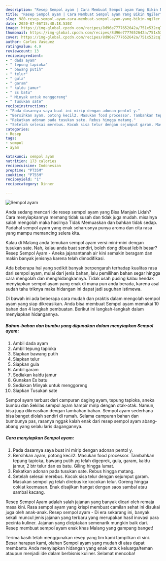```yaml
---
description: "Resep Sempol ayam | Cara Membuat Sempol ayam Yang Bikin Ngiler"
title: "Resep Sempol ayam | Cara Membuat Sempol ayam Yang Bikin Ngiler"
slug: 980-resep-sempol-ayam-cara-membuat-sempol-ayam-yang-bikin-ngiler
date: 2020-07-06T15:48:18.530Z
image: https://img-global.cpcdn.com/recipes/8d96e7777652642a/751x532cq70/sempol-ayam-foto-resep-utama.jpg
thumbnail: https://img-global.cpcdn.com/recipes/8d96e7777652642a/751x532cq70/sempol-ayam-foto-resep-utama.jpg
cover: https://img-global.cpcdn.com/recipes/8d96e7777652642a/751x532cq70/sempol-ayam-foto-resep-utama.jpg
author: Carlos Vasquez
ratingvalue: 4.9
reviewcount: 13
recipeingredient:
- " dada ayam"
- " tepung tapioka"
- " bawang putih"
- " telur"
- " gula"
- " garam"
- " kaldu jamur"
- " Es batu"
- " Minyak untuk menggoreng"
- " Tusukan sate"
recipeinstructions:
- "Pada dasarnya saya buat ini mirip dengan adonan pentol y."
- "Bersihkan ayam, potong kecil2. Masukan food processor. Tambahkan tepung tapioka, bawang putih yg telah digeprek, gula, garam, kaldu jamur, 2 btr telur dan es batu. Giling hingga lumat."
- "Rekatkan adonan pada tusukan sate. Rebus hingga matang."
- "Setelah selesai merebus. Kocok sisa telur dengan sejumput garam. Masukan sempol yg telah direbus ke kocokan telur. Goreng hingga coklat keemasan. Enak disajikan hangat dengan saos sambal atau sambal kacang."
categories:
- Resep
tags:
- sempol
- ayam

katakunci: sempol ayam 
nutrition: 173 calories
recipecuisine: Indonesian
preptime: "PT35M"
cooktime: "PT55M"
recipeyield: "1"
recipecategory: Dinner

---
```



![Sempol ayam](https://img-global.cpcdn.com/recipes/8d96e7777652642a/751x532cq70/sempol-ayam-foto-resep-utama.jpg)

Anda sedang mencari ide resep sempol ayam yang Bisa Manjain Lidah? Cara menyiapkannya memang tidak susah dan tidak juga mudah. misalnya salah mengolah maka hasilnya Tidak Memuaskan dan bahkan tidak sedap. Padahal sempol ayam yang enak seharusnya punya aroma dan cita rasa yang mampu memancing selera kita.

Kalau di Malang anda temukan sempol ayam versi mini-mini dengan tusukan sate. Nah, kalau anda buat sendiri, boleh dong dibuat lebih besar? Resep Sempol Ayam - Aneka jajanantanah air kini semakin beragam dan makin banyak jenisnya karena telah dimodifikasi.

Ada beberapa hal yang sedikit banyak berpengaruh terhadap kualitas rasa dari sempol ayam, mulai dari jenis bahan, lalu pemilihan bahan segar hingga cara mengolah dan menghidangkannya. Tidak usah pusing kalau hendak menyiapkan sempol ayam yang enak di mana pun anda berada, karena asal sudah tahu triknya maka hidangan ini dapat jadi suguhan istimewa.


Di bawah ini ada beberapa cara mudah dan praktis dalam mengolah sempol ayam yang siap dikreasikan. Anda bisa membuat Sempol ayam memakai 10 bahan dan 4 langkah pembuatan. Berikut ini langkah-langkah dalam menyiapkan hidangannya.

<!--inarticleads1-->

##### Bahan-bahan dan bumbu yang digunakan dalam menyiapkan Sempol ayam:

1. Ambil  dada ayam
1. Ambil  tepung tapioka
1. Siapkan  bawang putih
1. Siapkan  telur
1. Siapkan  gula
1. Ambil  garam
1. Sediakan  kaldu jamur
1. Gunakan  Es batu
1. Sediakan  Minyak untuk menggoreng
1. Siapkan  Tusukan sate


Sempol ayam terbuat dari campuran daging ayam, tepung tapioka, aneka bumbu dan Sekilas sempol ayam hampir mirip dengan otak-otak. Namun, bisa juga dikreasikan dengan tambahan bahan. Sempol ayam sederhana bisa banget diolah sendiri di rumah. Selama campuran bahan dan bumbunya pas, rasanya nggak kalah enak dari resep sempol ayam abang-abang yang selalu laris dagangannya. 

<!--inarticleads2-->

##### Cara menyiapkan Sempol ayam:

1. Pada dasarnya saya buat ini mirip dengan adonan pentol y.
1. Bersihkan ayam, potong kecil2. Masukan food processor. Tambahkan tepung tapioka, bawang putih yg telah digeprek, gula, garam, kaldu jamur, 2 btr telur dan es batu. Giling hingga lumat.
1. Rekatkan adonan pada tusukan sate. Rebus hingga matang.
1. Setelah selesai merebus. Kocok sisa telur dengan sejumput garam. Masukan sempol yg telah direbus ke kocokan telur. Goreng hingga coklat keemasan. Enak disajikan hangat dengan saos sambal atau sambal kacang.


Resep Sempol Ayam adalah salah jajanan yang banyak dicari oleh remaja masa kini. Rasa sempol ayam yang krispi membuat camilan sehat ini disukai juga oleh anak-anak. Resep sempol ayam - Di era sekarang ini, banyak sekali muncul jenis jajanan yang terbaru yang merupakan hasil inovasi para pecinta kuliner. Jajanan yang diciptakan semenarik mungkin baik dari. Resep membuat sempol ayam enak khas Malang yang gampang banget! 

Terima kasih telah menggunakan resep yang tim kami tampilkan di sini. Besar harapan kami, olahan Sempol ayam yang mudah di atas dapat membantu Anda menyiapkan hidangan yang enak untuk keluarga/teman ataupun menjadi ide dalam berbisnis kuliner. Selamat mencoba!
